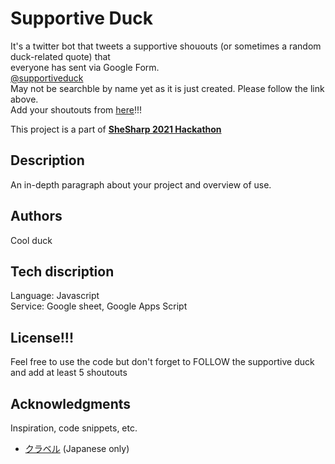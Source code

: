 # Supportive Duck
It's a twitter bot that tweets a supportive shououts (or sometimes a random duck-related quote) that  
everyone has sent via Google Form.  
[@supportiveduck](https://twitter.com/supportiveduck)  
May not be searchble by name yet as it is just created. Please follow the link above.   
Add your shoutouts from [here](https://docs.google.com/forms/d/e/1FAIpQLSfpFnNwwUgefMYyvGpbnyGqJsQWRhLM6s_TITA2wfVwfSBJcA/viewform)!!!
  
  
This project is a part of **[SheSharp 2021 Hackathon](https://troopl.com/challenges/shout-out-generator)**  


## Description

An in-depth paragraph about your project and overview of use.


## Authors

Cool duck

## Tech discription
Language: Javascript  
Service: Google sheet, Google Apps Script  


## License!!!

Feel free to use the code but don't forget to FOLLOW the supportive duck and add at least 5 shoutouts  

## Acknowledgments

Inspiration, code snippets, etc.
* [クラベル](https://cravelweb.com/webdesign/google-apps-script-twitter-tweet-bot#1Google) (Japanese only)